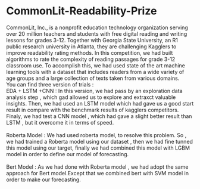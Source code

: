 # CommonLit-Readability-Prize
CommonLit, Inc., is a nonprofit education technology organization serving over 20 million teachers and students with free digital reading and writing lessons for grades 3-12. Together with Georgia State University, an R1 public research university in Atlanta, they are challenging Kagglers to improve readability rating methods. In this competition, we had built algorithms to rate the complexity of reading passages for grade 3-12 classroom use. To accomplish this, we had used state of the art machine learning tools with a dataset that includes readers from a wide variety of age groups and a large collection of texts taken from various domains.<br/>
You can find three version of trials :<br/>
EDA + LSTM +CNN : In this version, we had pass by an exploration data analysis step , which gad allowed us to explore and extraxct valuable insights. Then, we had used an LSTM model which had gave us  a good start result in compare with the benchmark results of kagglers competitors. Finaly, we had test a CNN model , which had gave a slight better result than LSTM , but it overcome it in terms of speed.<br/>        
Roberta Model : We had used roberta model, to resolve this problem. So , we had trained a Roberta model using our dataset , then we had fine tunned this model using our target, finally we had combined this model with LGBM model in order to define our model of forecasting.<br/>      
Bert Model : As we had done with Roberta model , we had adopt the same approach for Bert model.Except that we combined bert with SVM model in  order to make our forecasting.       
